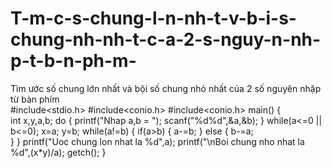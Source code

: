 # T-m-c-s-chung-l-n-nh-t-v-b-i-s-chung-nh-nh-t-c-a-2-s-nguy-n-nh-p-t-b-n-ph-m-
Tìm ước số chung lớn nhất và bội số chung nhỏ nhất của 2 số nguyên nhập từ bàn phím  
#include<stdio.h>
#include<conio.h>
#include<conio.h>
main()
{            
    int x,y,a,b;
    do
    {
        printf("Nhap a,b = ");
        scanf("%d%d",&a,&b);
    }
    while(a<=0 || b<=0);
    x=a;
    y=b;
    while(a!=b)
    {
        if(a>b)
        {
            a-=b;
        }
        else
        {
            b-=a;    
        }
    }
    printf("Uoc chung lon nhat la %d",a);
    printf("\nBoi chung nho nhat la %d",(x*y)/a);
    getch();
}
